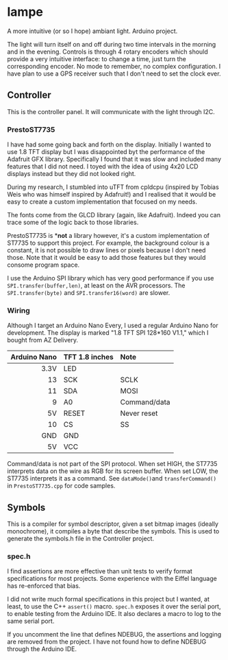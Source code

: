 # lampe
A more intuitive (or so I hope) ambiant light. Arduino project.

The light will turn itself on and off during two time intervals in the morning
and in the evening. Controls is through 4 rotary encoders which should provide a very
intuitive interface: to change a time, just turn the corresponding encoder.
No mode to remember, no complex configuration. I have plan to use a GPS receiver such
that I don't need to set the clock ever.

## Controller
This is the controller panel. It will communicate with the light through I2C.

### PrestoST7735
I have had some going back and forth on the display. Initially I wanted to use 1.8 TFT
display but I was disappointed byt the performance of the Adafruit GFX library.
Specifically I found that it was slow and included many features that I did not need.
I toyed with the idea of using 4x20 LCD displays instead but they did not looked right.

During my research, I stumbled into uTFT from cpldcpu (inspired by Tobias Weis who was
himself inspired by Adafruit!) and I realised that it would be easy to create a custom
implementation that focused on my needs.

The fonts come from the GLCD library (again, like Adafruit). Indeed you can trace some of
the logic back to those libraries.

PrestoST7735 is ***not** a library however, it's a custom implementation of ST7735 to
support this project. For example, the background colour is a constant, it is not possible
to draw lines or pixels because I don't need those. Note that it would be easy to add
those features but they would consome program space.

I use the Arduino SPI library which has very good performance if you use
`SPI.transfer(buffer,len)`, at least on the AVR processors. The `SPI.transfer(byte)` and
`SPI.transfer16(word)` are slower.

### Wiring

Although I target an Arduino Nano Every, I used a regular Arduino Nano for development.
The display is marked "1.8 TFT SPI 128*160 V1.1," which I bought from AZ Delivery.

| Arduino Nano | TFT 1.8 inches | Note         |
|-------------:|:---------------|:-------------|
| 3.3V         | LED            |              |
| 13           | SCK            | SCLK         |
| 11           | SDA            | MOSI         |
| 9            | A0             | Command/data |
| 5V           | RESET          | Never reset  |
| 10           | CS             | SS           |
| GND          | GND            |              |
| 5V           | VCC            |              |

Command/data is not part of the SPI protocol. When set HIGH, the ST7735 interprets
data on the wire as RGB for its screen buffer. When set LOW, the ST7735 interprets
it as a command. See `dataMode()`and `transferCommand()` in `PrestoST7735.cpp` for
code samples.

## Symbols
This is a compiler for symbol descriptor, given a set bitmap images (ideally monochrome),
it compiles a byte that describe the symbols. This is used to generate the symbols.h
file in the Controller project.

### spec.h
I find assertions are more effective than unit tests to verify format specifications
for most projects. Some experience with the Eiffel language has re-enforced that bias.

I did not write much formal specifications in this project but I wanted, at least,
to use the C++ `assert()` macro. `spec.h` exposes it over the serial port, to enable
testing from the Arduino IDE. It also declares a macro to log to the same serial port.

If you uncomment the line that defines NDEBUG, the assertions and logging are removed
from the project. I have not found how to define NDEBUG through the Arduino IDE.